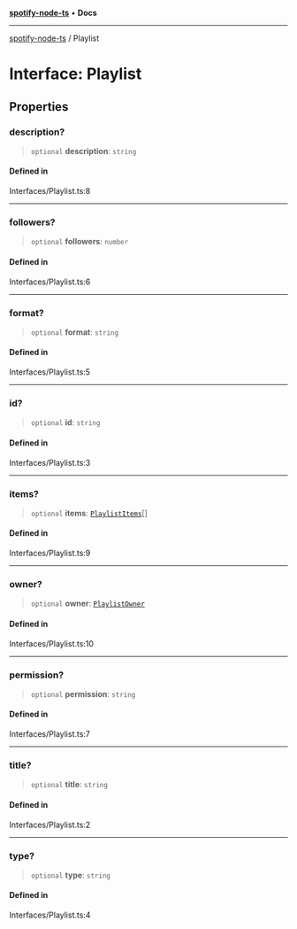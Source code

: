[**spotify-node-ts**](../README.md) • **Docs**

***

[spotify-node-ts](../README.md) / Playlist

# Interface: Playlist

## Properties

### description?

> `optional` **description**: `string`

#### Defined in

Interfaces/Playlist.ts:8

***

### followers?

> `optional` **followers**: `number`

#### Defined in

Interfaces/Playlist.ts:6

***

### format?

> `optional` **format**: `string`

#### Defined in

Interfaces/Playlist.ts:5

***

### id?

> `optional` **id**: `string`

#### Defined in

Interfaces/Playlist.ts:3

***

### items?

> `optional` **items**: [`PlaylistItems`](PlaylistItems.md)[]

#### Defined in

Interfaces/Playlist.ts:9

***

### owner?

> `optional` **owner**: [`PlaylistOwner`](PlaylistOwner.md)

#### Defined in

Interfaces/Playlist.ts:10

***

### permission?

> `optional` **permission**: `string`

#### Defined in

Interfaces/Playlist.ts:7

***

### title?

> `optional` **title**: `string`

#### Defined in

Interfaces/Playlist.ts:2

***

### type?

> `optional` **type**: `string`

#### Defined in

Interfaces/Playlist.ts:4
